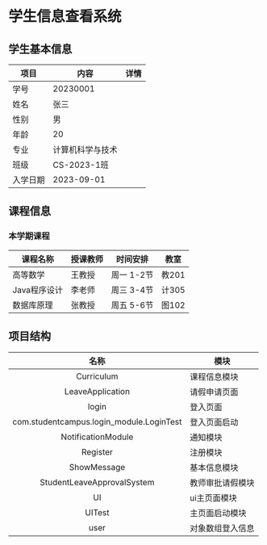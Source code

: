 # 学生信息查看系统

## 学生基本信息
| 项目       | 内容                  | 详情                |
|------------|-----------------------|---------------------|
| 学号       | 20230001              |                     |
| 姓名       | 张三                  |                     |
| 性别       | 男                    |                     |
| 年龄       | 20                    |                     |
| 专业       | 计算机科学与技术      |                     |
| 班级       | CS-2023-1班           |                     |
| 入学日期   | 2023-09-01            |                     |

## 课程信息
### 本学期课程
| 课程名称       | 授课教师 | 时间安排       | 教室     |
|----------------|----------|----------------|----------|
| 高等数学       | 王教授   | 周一 1-2节     | 教201    |
| Java程序设计   | 李老师   | 周三 3-4节     | 计305    |
| 数据库原理     | 张教授   | 周五 5-6节     | 图102    |

## 项目结构
|            名称            | 模块             |
| :------------------------: | ---------------- |
|         Curriculum         | 课程信息模块     |
|      LeaveApplication      | 请假申请页面     |
|           login            | 登入页面         |
|         com.studentcampus.login_module.LoginTest          | 登入页面启动     |
|     NotificationModule     | 通知模块         |
|          Register          | 注册模块         |
|        ShowMessage         | 基本信息模块     |
| StudentLeaveApprovalSystem | 教师审批请假模块 |
|             UI             | ui主页面模块     |
|           UITest           | 主页面启动模块   |
|            user            | 对象数组登入信息 |

